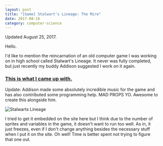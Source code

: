 ```yaml
---
layout: post
title: "[Game] Stalwart's Lineage: The Mire"
date: 2017-08-16
category: computer-science
---
```


<link rel="stylesheet" type="text/css"  href="/keiths-site/css/main.css">

Updated August 25, 2017.

Hello.

I'd like to mention the reincarnation of an old computer game I was working on in high school called Stalwart's Lineage. It never was fully completed, but just recently my buddy Addison suggested I work on it again.

### [This is what I came up with.](https://github.com/kdlovett/stalwarts-lineage)

Update: Addison made some absolutely incredible music for the game and has also contributed some programming help. MAD PROPS YO. Awesome to create this alongside him.

![Stalwarts Lineage](/keiths-site//images/SLImage.png)

I tried to get it embedded on the site here but I think due to the number of sprites and variables in the game, it doesn't want to run too well. As in, it just freezes, even if I don't change anything besides the necessary stuff when I put it on the site. Oh well! Time is better spent not trying to figure that one out.